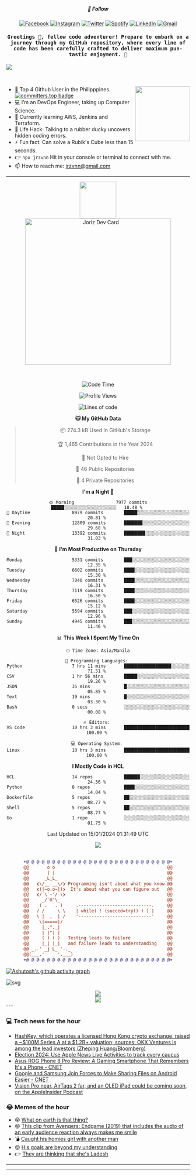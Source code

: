 <h5 align="center">💬 Follow</h5>
<div align="center">

[![Facebook](https://img.shields.io/badge/Facebook-%231877F2.svg?style=for-the-badge&logo=Facebook&logoColor=white)](https://www.facebook.com/Horisyo/)
[![Instagram](https://img.shields.io/badge/Instagram-%23E4405F.svg?style=for-the-badge&logo=Instagram&logoColor=white)](https://www.instagram.com/jrzvnn_/)
[![Twitter](https://img.shields.io/badge/Twitter-%231DA1F2.svg?style=for-the-badge&logo=Twitter&logoColor=white)](https://twitter.com/jrz_studies)
[![Spotify](https://img.shields.io/badge/Spotify-%231ED760.svg?style=for-the-badge&logo=Spotify&logoColor=white)](https://open.spotify.com/user/217td4qrc6mzqjodfalmzjpdi?si=b93099b9078c4ccb)
[![LinkedIn](https://img.shields.io/badge/LinkedIn-%230077B5.svg?style=for-the-badge&logo=LinkedIn&logoColor=white)](https://www.linkedin.com/in/jrz-vnn/)
[![Gmail](https://img.shields.io/badge/Gmail-D14836?style=for-the-badge&logo=gmail&logoColor=white)](mailto:jrzvnn@gmail.com)

</div>
<h4 align="center"><samp>Greetings 👋, fellow code adventurer! Prepare to embark on a journey through my GitHub repository, where every line of code has been carefully crafted to deliver maximum pun-tastic enjoyment. 🚀 </samp></h4>

<!--horizontal divider(gradiant)-->
<img src="https://user-images.githubusercontent.com/73097560/115834477-dbab4500-a447-11eb-908a-139a6edaec5c.gif">

&nbsp; 

<img align='right' src='https://github.com/Rishit-dagli/Rishit-dagli/blob/master/images/octocat-anime.gif' width='150"'>

- 🚀 Top 4 Github User in the Philipppines. [![committers.top badge](https://user-badge.committers.top/philippines/jrzvnn.svg)](https://user-badge.committers.top/philippines/USERNAME)
- 💻 I’m an DevOps Engineer, taking up Computer Science.
- 🤖 Currently learning AWS, Jenkins and Terraform.
- 🎯 Life Hack: Talking to a rubber ducky uncovers hidden coding errors.
- ⚡ Fun fact: Can solve a Rubik's Cube less than 15 seconds.
- 👉 `npx jrzvnn` Hit in your console or terminal to connect with me.
- 📫 How to reach me: jrzvnn@gmail.com

---

<!--🖼️OCTOCAT-->
<p align="center">

<img src="https://media.giphy.com/media/IP7sarl7C5lSFCw9rG/giphy.gif"  width="100px" height="100px">
<br />
<a href="https://app.daily.dev/jorizvillanueva"><img src="https://github.com/jrzvnn/jrzvnn/blob/main/devcard.svg" width="400" alt="Joriz Dev Card"/></a>
</p>

<br />
<div align="center">

<!--START_SECTION:waka-->
![Code Time](http://img.shields.io/badge/Code%20Time-241%20hrs%2054%20mins-blue)

![Profile Views](http://img.shields.io/badge/Profile%20Views-23-blue)

![Lines of code](https://img.shields.io/badge/From%20Hello%20World%20I%27ve%20Written-1.6%20million%20lines%20of%20code-blue)

**🐱 My GitHub Data** 

> 📦 274.3 kB Used in GitHub's Storage 
 > 
> 🏆 1,465 Contributions in the Year 2024
 > 
> 🚫 Not Opted to Hire
 > 
> 📜 46 Public Repositories 
 > 
> 🔑 4 Private Repositories 
 > 
**I'm a Night 🦉** 

```text
🌞 Morning                7977 commits        █████░░░░░░░░░░░░░░░░░░░░   18.48 % 
🌆 Daytime                8979 commits        █████░░░░░░░░░░░░░░░░░░░░   20.81 % 
🌃 Evening                12809 commits       ███████░░░░░░░░░░░░░░░░░░   29.68 % 
🌙 Night                  13392 commits       ████████░░░░░░░░░░░░░░░░░   31.03 % 
```
📅 **I'm Most Productive on Thursday** 

```text
Monday                   5331 commits        ███░░░░░░░░░░░░░░░░░░░░░░   12.35 % 
Tuesday                  6602 commits        ████░░░░░░░░░░░░░░░░░░░░░   15.30 % 
Wednesday                7040 commits        ████░░░░░░░░░░░░░░░░░░░░░   16.31 % 
Thursday                 7119 commits        ████░░░░░░░░░░░░░░░░░░░░░   16.50 % 
Friday                   6526 commits        ████░░░░░░░░░░░░░░░░░░░░░   15.12 % 
Saturday                 5594 commits        ███░░░░░░░░░░░░░░░░░░░░░░   12.96 % 
Sunday                   4945 commits        ███░░░░░░░░░░░░░░░░░░░░░░   11.46 % 
```


📊 **This Week I Spent My Time On** 

```text
🕑︎ Time Zone: Asia/Manila

💬 Programming Languages: 
Python                   7 hrs 11 mins       ██████████████████░░░░░░░   71.51 % 
CSV                      1 hr 56 mins        █████░░░░░░░░░░░░░░░░░░░░   19.26 % 
JSON                     35 mins             █░░░░░░░░░░░░░░░░░░░░░░░░   05.85 % 
Text                     19 mins             █░░░░░░░░░░░░░░░░░░░░░░░░   03.30 % 
Bash                     0 secs              ░░░░░░░░░░░░░░░░░░░░░░░░░   00.08 % 

🔥 Editors: 
VS Code                  10 hrs 3 mins       █████████████████████████   100.00 % 

💻 Operating System: 
Linux                    10 hrs 3 mins       █████████████████████████   100.00 % 
```

**I Mostly Code in HCL** 

```text
HCL                      14 repos            ██████░░░░░░░░░░░░░░░░░░░   24.56 % 
Python                   8 repos             ████░░░░░░░░░░░░░░░░░░░░░   14.04 % 
Dockerfile               5 repos             ██░░░░░░░░░░░░░░░░░░░░░░░   08.77 % 
Shell                    5 repos             ██░░░░░░░░░░░░░░░░░░░░░░░   08.77 % 
Go                       1 repo              ░░░░░░░░░░░░░░░░░░░░░░░░░   01.75 % 
```




 Last Updated on 15/01/2024 01:31:49 UTC
<!--END_SECTION:waka-->

<img src="https://wakatime.com/share/@jrzvnn/70a4618c-7cd9-4016-b7b9-eabe75c837ee.svg">

<br />
<br />

```diff
+@ @ @ @ @ @ @ @ @ @ @ @ @ @ @ @ @ @ @ @ @ @ @ @ @ @ @ @+
@@       o o                                           @@
@@       | |                                           @@
@@      _L_L_                                          @@
@@   ❮\/__-__\/❯ Programming isn't about what you know @@
@@   ❮(|~o.o~|)❯  It's about what you can figure out   @@
@@   ❮/ \`-'/ \❯                                       @@
@@     _/`U'\_                                         @@
@@    ( .   . )     .----------------------------.     @@
@@   / /     \ \    | while( ! (succed=try() ) ) |     @@
@@   \ |  ,  | /    '----------------------------'     @@
@@    \|=====|/                                        @@
@@     |_.^._|                                         @@
@@     | |"| |                                         @@
@@     ( ) ( )   Testing leads to failure              @@
@@     |_| |_|   and failure leads to understanding    @@
@@ _.-' _j L_ '-._                                     @@
@@(___.'     '.___)                                    @@
+@ @ @ @ @ @ @ @ @ @ @ @ @ @ @ @ @ @ @ @ @ @ @ @ @ @ @ @+

```

</div>




[![Ashutosh's github activity graph](https://github-readme-activity-graph.vercel.app/graph?username=jrzvnn&theme=github-compact)](https://github.com/ashutosh00710/github-readme-activity-graph)


![svg](profile-3d-contrib/profile-night-green.svg)

<div align="center">
<img src="https://github.com/jrzvnn/jrzvnn/blob/output/github-snake-dark.svg">
</div>

<div align=center>
<img align=center src=https://metrics.lecoq.io/jrzvnn?template=classic&isocalendar=1&languages=1&achievements=1&base=header%2C%20activity%2C%20community%2C%20repositories%2C%20metadata&base.indepth=false&base.hireable=false&base.skip=false&isocalendar=false&isocalendar.duration=full-year&languages=false&languages.limit=8&languages.threshold=0%25&languages.other=false&languages.colors=github&languages.sections=most-used&languages.indepth=false&languages.analysis.timeout=15&languages.analysis.timeout.repositories=7.5&languages.categories=markup%2C%20programming&languages.recent.categories=markup%2C%20programming&languages.recent.load=300&languages.recent.days=14&achievements=false&achievements.threshold=C&achievements.secrets=true&achievements.display=detailed&achievements.limit=0&config.timezone=Asia%2FManila)
</div>
<div align="left">
---

### 💻 Tech news for the hour

<!-- TECH:START -->
 - [HashKey, which operates a licensed Hong Kong crypto exchange, raised a ~$100M Series A at a $1.2B+ valuation; sources: OKX Ventures is among the lead investors &lpar;Zheping Huang/Bloomberg&rpar;](http://www.techmeme.com/240115/p18#a240115p18)
 - [Election 2024: Use Apple News Live Activities to track every caucus](https://appleinsider.com/articles/24/01/16/election-2024-use-apple-news-live-activities-to-track-every-caucus?utm_medium=rss)
 - [Asus ROG Phone 8 Pro Review: A Gaming Smartphone That Remembers It&#39;s a Phone     - CNET](https://www.cnet.com/tech/mobile/asus-rog-phone-8-pro-review-a-gaming-smartphone-that-remembers-its-a-phone/#ftag=CAD590a51e)
 - [Google and Samsung Join Forces to Make Sharing Files on Android Easier     - CNET](https://www.cnet.com/tech/mobile/google-and-samsung-join-forces-to-make-sharing-files-on-android-easier/#ftag=CAD590a51e)
 - [Vision Pro near, AirTags 2 far, and an OLED iPad could be coming soon, on the AppleInsider Podcast](https://appleinsider.com/articles/24/01/12/vision-pro-nears-airtags-2-dont-and-an-oled-ipad-could-be-coming-on-the-appleinsider-podcast?utm_medium=rss)<!-- TECH:END -->

### 😂 Memes of the hour

<!-- MEMES:START -->
 - 😝 [What on earth is that thing?](http://9gag.com/gag/aOxwBdR)
 - 😝 [This clip from Avengers: Endgame &lpar;2019&rpar; that includes the audio of an early audience reaction always makes me smile](http://9gag.com/gag/aWGzEKx)
 - 💣 [Caught his homies girl with another man](http://9gag.com/gag/aGEXgXG)
 - 😝 [His goals are beyond my understanding](http://9gag.com/gag/aMEgAzA)
 - 👉 [They are thinking that she&#39;s Ladesh](http://9gag.com/gag/aKERjRQ)<!-- MEMES:END -->

---

---
